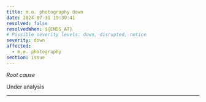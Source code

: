 ```yaml
---
title: m.e. photography down
date: 2024-07-31 19:30:41
resolved: false
resolvedWhen: ${ENDS_AT}
# Possible severity levels: down, disrupted, notice
severity: down
affected:
  - m.e. photography
section: issue
---
```


*Root cause*

Under analysis

---


